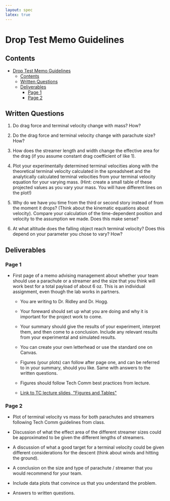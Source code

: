 ```yaml
---
layout: spec
latex: true
---
```


# Drop Test Memo Guidelines

## Contents

- [Drop Test Memo Guidelines](#drop-test-memo-guidelines)
  - [Contents](#contents)
  - [Written Questions](#written-questions)
  - [Deliverables](#deliverables)
    - [Page 1](#page-1)
    - [Page 2](#page-2)

## Written Questions

1. Do drag force and terminal velocity change with mass? How?

2. Do the drag force and terminal velocity change with parachute size? How?

3. How does the streamer length and width change the effective area for the drag (if you assume constant drag coefficient of like 1).

3. Plot your experimentally determined terminal velocities along with the theoretical terminal velocity calculated in the spreadsheet and the analytically calculated terminal velocities from your terminal velocity equation for your varying mass. (Hint: create a small table of these projected values as you vary your mass. You will have different lines on the plot!)

4. Why do we have you time from the third or second story instead of from the moment it drops? (Think about the kinematic equations about velocity). Compare your calculation of the time-dependent position and velocity to the assumption we made. Does this make sense?

5. At what altitude does the falling object reach terminal velocity? Does this depend on your parameter you chose to vary? How?

## Deliverables

### Page 1

- First page of a memo advising management about whether your team should use a parachute or a streamer and the size that you think will work best for a total payload of about 6 oz.  This is an individual assignment, even though the lab works in partners.

  - You are writing to Dr. Ridley and Dr. Hogg.
  
  - Your foreward should set up what you are doing and why it is important for the project work to come.
  
  - Your summary should give the results of your experiment, interpret them, and then come to a conclusion.  Include any relevant results from your experimental and simulated results.

  - You can create your own letterhead or use the standard one on Canvas.

  - Figures (your plots) can follow after page one, and can be referred to in your summary, should you like. Same with answers to the written questions.

  - Figures should follow Tech Comm best practices from lecture.

  - [Link to TC lecture slides, "Figures and Tables"](https://drive.google.com/file/d/1wF_2sew3AUR0CahXwRlC7FNN-Dnxxz6n/view?usp=sharing)

### Page 2

- Plot of terminal velocity vs mass for both parachutes and streamers following Tech Comm guidelines from class.

- Discussion of what the effect area of the different streamer sizes could be approximated to be given the different lengths of streamers.

- A discussion of what a good target for a terminal velocity could be given different considerations for the descent (think about winds and hitting the ground).

- A conclusion on the size and type of parachute / streamer that you would recommend for your team.

- Include data plots that convince us that you understand the problem.

- Answers to written questions.
